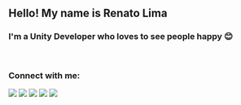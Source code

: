 ## Hello! My name is Renato Lima

### I'm a Unity Developer who loves to see people happy 😊

<br />

### Connect with me:
[![](https://img.shields.io/static/v1?label=&message=Website&color=blue)](website)
[![](https://img.shields.io/static/v1?label=Instagram&message=10k&labelColor=E4405F&color=333&logo=instagram&logoColor=white)](instagram)
[![](https://img.shields.io/static/v1?label=Twitter&message=10k&labelColor=blue&color=333&logo=twitter&logoColor=white)](twitter)
[![](https://img.shields.io/static/v1?label=&message=LinkedIn&color=0A66C2&logo=linkedin)](linkedin)
[![](https://img.shields.io/static/v1?label=&message=Itch.io&color=FA5C5C&logo=itchdotio&logoColor=white)](itchio)

<br />

<!--### Languages and Tools:-->


<br />
<br />

[website]: https://www.realima.tech
[instagram]: https://www.instagram.com/realima.tech/
[twitter]: https://twitter.com/realima_tech
[linkedin]: https://www.linkedin.com/in/realimatech
[itchio]: https://realimatech.itch.io/